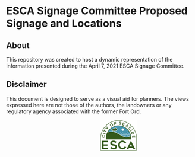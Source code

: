 ESCA Signage Committee Proposed Signage and Locations
================

## About

This repository was created to host a dynamic representation of the
information presented during the April 7, 2021 ESCA Signage Committee.

## Disclaimer

This document is designed to serve as a visual aid for planners. The
views expressed here are not those of the authors, the landowners or any
regulatory agency associated with the former Fort Ord.

<center>
<img src="imgs/ESCA-logo.png" width="20%" style = "diplay: block; margin-left: 50%; margin-right:50%;"/>
</center>
